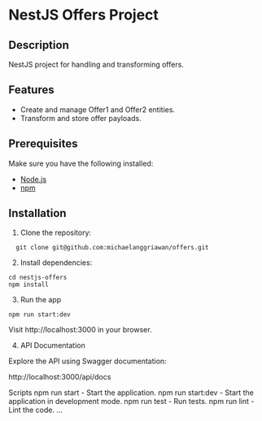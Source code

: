 # NestJS Offers Project

## Description

NestJS project for handling and transforming offers.

## Features

- Create and manage Offer1 and Offer2 entities.
- Transform and store offer payloads.

## Prerequisites

Make sure you have the following installed:

- [Node.js](https://nodejs.org/)
- [npm](https://www.npmjs.com/)

## Installation

1. Clone the repository:

```
  git clone git@github.com:michaelanggriawan/offers.git
```

2. Install dependencies:

```
cd nestjs-offers
npm install
```


3. Run the app

```
npm run start:dev
```
Visit http://localhost:3000 in your browser.

4. API Documentation

Explore the API using Swagger documentation:

http://localhost:3000/api/docs

Scripts
npm run start - Start the application.
npm run start:dev - Start the application in development mode.
npm run test - Run tests.
npm run lint - Lint the code.
...